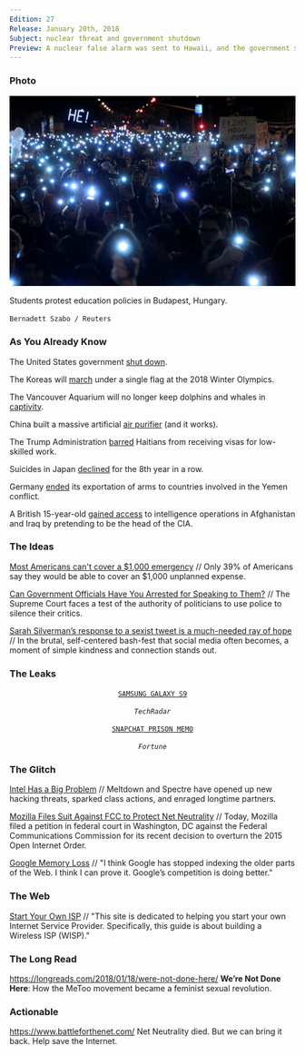 ```yaml
---
Edition: 27
Release: January 20th, 2018
Subject: nuclear threat and government shutdown
Preview: A nuclear false alarm was sent to Hawaii, and the government shut down. All in a week's work.
---
```


### Photo

![budapest.jpg](budapest.jpg)

Students protest education policies in Budapest, Hungary.

`Bernadett Szabo / Reuters`

### As You Already Know
The United States government [shut down](https://www.nytimes.com/reuters/2018/01/20/us/20reuters-usa-congress-shutdown.html).

The Koreas will [march](http://www.bbc.com/news/world-asia-42721417) under a single flag at the 2018 Winter Olympics.

The Vancouver Aquarium will no longer keep dolphins and whales in [captivity](http://www.cbc.ca/news/canada/british-columbia/vancouver-aquarium-will-no-longer-keep-whales-dolphins-in-captivity-1.4492316).

China built a massive artificial [air purifier](http://www.scmp.com/news/china/society/article/2128355/china-builds-worlds-biggest-air-purifier-and-it-seems-be-working) (and it works).

The Trump Administration [barred](https://www.reuters.com/article/us-usa-immigration-haiti/trump-administration-bars-haitians-from-u-s-visas-for-low-skilled-work-idUSKBN1F702O) Haitians from receiving visas for low-skilled work.

Suicides in Japan [declined](https://www3.nhk.or.jp/nhkworld/en/news/20180119_16/) for the 8th year in a row.

Germany [ended](http://www.dw.com/en/germany-halts-weapons-exports-to-parties-in-yemen-conflict/a-42229376) its exportation of arms to countries involved in the Yemen conflict.

A British 15-year-old [gained access](http://www.telegraph.co.uk/news/2018/01/19/british-15-year-old-gained-access-intelligence-operations-afghanistan/) to intelligence operations in Afghanistan and Iraq by pretending to be the head of the CIA.

### The Ideas

[Most Americans can't cover a $1,000 emergency](http://money.cnn.com/2018/01/18/pf/lack-of-savings-cover-unexpected-expense/index.html) // Only 39% of Americans say they would be able to cover an $1,000 unplanned expense.

[Can Government Officials Have You Arrested for Speaking to Them?](https://www.theatlantic.com/politics/archive/2018/01/can-government-officials-have-you-arrested-for-speaking-to-them/550517/) // The Supreme Court faces a test of the authority of politicians to use police to silence their critics.

[Sarah Silverman’s response to a sexist tweet is a much-needed ray of hope](https://quartzy.qz.com/1173220/sarah-silvermans-powerful-response-to-a-sexist-troll/) // In the brutal, self-centered bash-fest that social media often becomes, a moment of simple kindness and connection stands out.

### The Leaks

<center>

[`SAMSUNG GALAXY S9`](http://www.techradar.com/news/more-details-of-the-samsung-galaxy-s9-and-s9-plus-leak-out-ahead-of-mwc)

*`TechRadar`*

[`SNAPCHAT PRISON MEMO`](http://fortune.com/2018/01/20/leaked-snap-memo/)

*`Fortune`*

</center>

### The Glitch
[Intel Has a Big Problem](https://www.bloomberg.com/news/features/2018-01-18/intel-has-a-big-problem-it-needs-to-act-like-it) // Meltdown and Spectre have opened up new hacking threats, sparked class actions, and enraged longtime partners.

[Mozilla Files Suit Against FCC to Protect Net Neutrality](https://blog.mozilla.org/blog/2018/01/16/mozilla-files-suit-fcc-protect-net-neutrality/) // Today, Mozilla filed a petition in federal court in Washington, DC against the Federal Communications Commission for its recent decision to overturn the 2015 Open Internet Order.

[Google Memory Loss](https://www.tbray.org/ongoing/When/201x/2018/01/15/Google-is-losing-its-memory) // "I think Google has stopped in­dex­ing the old­er parts of the We­b. I think I can prove it. Google’s com­pe­ti­tion is do­ing bet­ter."

### The Web

[Start Your Own ISP](https://startyourownisp.com/) // "This site is dedicated to helping you start your own Internet Service Provider. Specifically, this guide is about building a Wireless ISP (WISP)."

### The Long Read
https://longreads.com/2018/01/18/were-not-done-here/ **We’re Not Done Here**: How the MeToo movement became a feminist sexual revolution.

### Actionable
https://www.battleforthenet.com/ Net Neutrality died. But we can bring it back. Help save the Internet.
